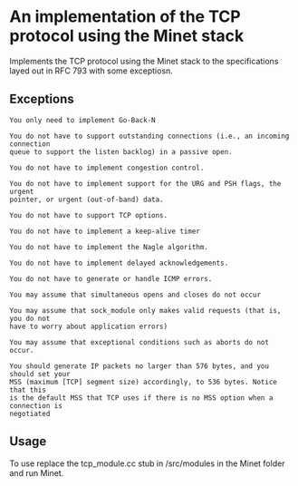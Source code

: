 # An implementation of the TCP protocol using the Minet stack
Implements the TCP protocol using the Minet stack to the specifications layed out in RFC 793 with some exceptiosn.

## Exceptions
    You only need to implement Go-Back-N

    You do not have to support outstanding connections (i.e., an incoming connection
    queue to support the listen backlog) in a passive open.

    You do not have to implement congestion control.

    You do not have to implement support for the URG and PSH flags, the urgent
    pointer, or urgent (out-of-band) data.

    You do not have to support TCP options.

    You do not have to implement a keep-alive timer

    You do not have to implement the Nagle algorithm.

    You do not have to implement delayed acknowledgements.

    You do not have to generate or handle ICMP errors.

    You may assume that simultaneous opens and closes do not occur

    You may assume that sock_module only makes valid requests (that is, you do not
    have to worry about application errors)

    You may assume that exceptional conditions such as aborts do not occur.

    You should generate IP packets no larger than 576 bytes, and you should set your
    MSS (maximum [TCP] segment size) accordingly, to 536 bytes. Notice that this
    is the default MSS that TCP uses if there is no MSS option when a connection is
    negotiated

## Usage
To use replace the tcp_module.cc stub in /src/modules in the Minet folder and run Minet.
